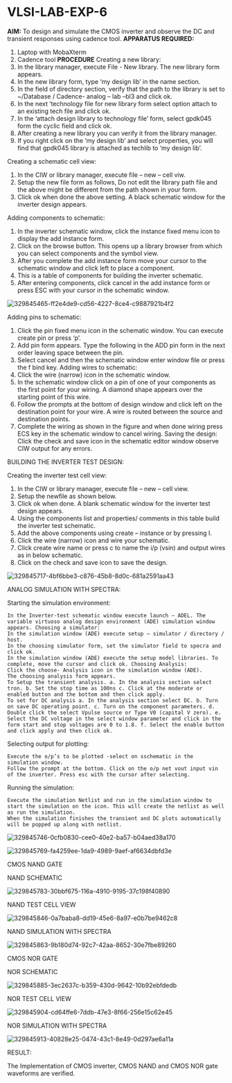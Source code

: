 # VLSI-LAB-EXP-6
**AIM:**
To design and simulate the CMOS inverter and observe the DC and transient responses using cadence tool.
**APPARATUS REQUIRED:**
1.	Laptop with MobaXterm
2.	Cadence tool
**PROCEDURE**
Creating a new library:
1.	In the library manager, execute File - New library. The new library form appears.
2.	In the new library form, type ‘my design lib’ in the name section.
3.	In the field of directory section, verify that the path to the library is set to ~/Database / Cadence- analog – lab –bl3 and click ok.
4.	In the next ‘technology file for new library form select option attach to an existing tech file and click ok.
5.	In the ‘attach design library to technology file’ form, select gpdk045 form the cyclic field and click ok.
6.	After creating a new library you can verify it from the library manager.
7.	If you right click on the ‘my design lib’ and select properties, you will find that gpdk045 library is attached as techlib to ‘my design lib’.

Creating a schematic cell view:
1.	In the CIW or library manager, execute file – new – cell viw.
2.	Setup the new file form as follows, Do not edit the library path file and the above might be different from the path shown in your form.
3.	Click ok when done the above setting. A black schematic window for the inverter design appears.

Adding components to schematic:
1.	In the inverter schematic window, click the instance fixed menu icon to display the add instance form.
2.	Click on the browse button. This opens up a library browser from which you can select components and the symbol view.
3.	After you complete the add instance form move your cursor to the schematic window and click left to place a component.
4.	This is a table of components for building the inverter schematic.
5.	After entering components, click cancel in the add instance form or press ESC with your cursor in the schematic window.

![329845465-ff2e4de9-cd56-4227-8ce4-c9887921b4f2](https://github.com/kailashkarthikeyan/VLSI-LAB-EXP-6/assets/160568677/a6dbb28c-dded-427f-9330-262f32ac7d21)

 Adding pins to schematic:
1.	Click the pin fixed menu icon in the schematic window. You can execute create pin or press ‘p’.
2.	Add pin form appears. Type the following in the ADD pin form in the next order leaving space between the pin.
3.	Select cancel and then the schematic window enter window file or press the f bind key.
Adding wires to schematic:
1.	Click the wire (narrow) icon in the schematic window.
2.	In the schematic window click on a pin of one of your components as the first point for your wiring. A diamond shape appears over the starting point of this wire.
3.	Follow the prompts at the bottom of design window and click left on the destination point for your wire. A wire is routed between the source and destination points.
4.	Complete the wiring as shown in the figure and when done wiring press ECS key in the schematic window to cancel wiring.
Saving the design: Click the check and save icon in the schematic editor window observe CIW output for any errors.

BUILDING THE INVERTER TEST DESIGN:

Creating the inverter test cell view:
1.	In the CIW or library manager, execute file – new – cell view.
2.	Setup the newfile as shown below.
3.	Click ok when done. A blank schematic window for the inverter test design appears.
4.	Using the components list and properties/ comments in this table build the inverter test schematic.
5.	Add the above components using create – instance or by pressing I.
6.	Click the wire (narrow) icon and wire your schematic.
7.	Click create wire name or press c to name the i/p (vsin) and output wires as in below schematic.
8.	Click on the check and save icon to save the design.

![329845717-4bf6bbe3-c876-45b8-8d0c-681a2591aa43](https://github.com/kailashkarthikeyan/VLSI-LAB-EXP-6/assets/160568677/b8122edf-9ba5-4de0-9b0b-c849a2775c9c)

ANALOG SIMULATION WITH SPECTRA:

Starting the simulation environment:

    In the Inverter-test schematic window execute launch – ADEL. The variable virtuoso analog design environment (ADE) simulation window appears. Choosing a simulator:
    In the simulation window (ADE) execute setup – simulator / directory / host.
    In the choosing simulator form, set the simulator field to specra and click ok.
    In the simulation window (ADE) execute the setup model libraries. To complete, move the cursor and click ok. Choosing Analysis:
    Click the choose- Analysis icon in the simulation window (ADE).
    The choosing analysis form appears.
    To Setup the transient analysis. a. In the analysis section select tron. b. Set the stop time as 100ns c. Click at the moderate or enabled button and the bottom and then click apply.
    To set for DC analysis a. In the analysis section select DC. b. Turn on save DC operating point. c. Turn on the component parameters. d. Double click the select Vpulse source or Type V0 (capital V zero). e. Select the DC voltage in the select window parameter and click in the form start and stop voltages are 0 to 1.8. f. Select the enable button and click apply and then click ok.

Selecting output for plotting:

    Execute the o/p’s to be plotted -select on sschematic in the simulation window.
    Follow the prompt at the bottom. Click on the o/p net vout input vin of the inverter. Press esc with the cursor after selecting.

Running the simulation:

    Execute the simulation Netlist and run in the simulation window to start the simulation on the icon. This will create the netlist as well as run the simulation.
    When the simulation finishes the transient and DC plots automatically will be popped up along with netlist.

![329845746-0cfb0830-cee0-40e2-ba57-b04aed38a170](https://github.com/kailashkarthikeyan/VLSI-LAB-EXP-6/assets/160568677/8e38982e-1231-4e1e-a932-9942bef034ab)

![329845769-fa4259ee-1da9-4989-9aef-af6634dbfd3e](https://github.com/kailashkarthikeyan/VLSI-LAB-EXP-6/assets/160568677/995ebf89-46ce-4147-a6db-c46a066c3d10)

CMOS NAND GATE

NAND SCHEMATIC

![329845783-30bbf675-116a-4910-9195-37c198f40890](https://github.com/kailashkarthikeyan/VLSI-LAB-EXP-6/assets/160568677/795ae677-4db7-4f0b-a842-f1b8af0cf83d)

NAND TEST CELL VIEW

![329845846-0a7baba8-dd19-45e6-8a97-e0b7be9462c8](https://github.com/kailashkarthikeyan/VLSI-LAB-EXP-6/assets/160568677/a06f1d64-5cac-44f6-8ed2-b473c26a9acd)


NAND SIMULATION WITH SPECTRA

![329845863-9b180d74-92c7-42aa-8652-30e7fbe89260](https://github.com/kailashkarthikeyan/VLSI-LAB-EXP-6/assets/160568677/d8e97de1-544d-4bfb-8d80-61117c6b2630)

CMOS NOR GATE

NOR SCHEMATIC

![329845885-3ec2637c-b359-430d-9642-10b92ebfdedb](https://github.com/kailashkarthikeyan/VLSI-LAB-EXP-6/assets/160568677/7451b52f-20f8-457d-81f3-edd5d5c963ad)

NOR TEST CELL VIEW

![329845904-cd64ffe6-7ddb-47e3-8f66-256e15c62e45](https://github.com/kailashkarthikeyan/VLSI-LAB-EXP-6/assets/160568677/f39d1142-b35e-438d-b710-8fb73de7143d)

NOR SIMULATION WITH SPECTRA

![329845913-40828e25-0474-43c1-8e49-0d297ae6a11a](https://github.com/kailashkarthikeyan/VLSI-LAB-EXP-6/assets/160568677/2e605d13-e35c-424f-8395-58d4edff252a)

RESULT:

The Implementation of CMOS inverter, CMOS NAND and CMOS NOR gate waveforms are verified.
